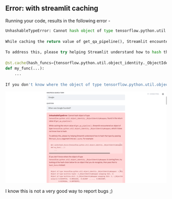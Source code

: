 ## Error: with streamlit caching
Running your code, results in the following error -

```python
UnhashableTypeError: Cannot hash object of type tensorflow.python.util.object_identity._ObjectIdentityWrapper, found in the return value of get_qa_pipeline().

While caching the return value of get_qa_pipeline(), Streamlit encountered an object of type tensorflow.python.util.object_identity._ObjectIdentityWrapper, which it does not know how to hash.

To address this, please try helping Streamlit understand how to hash that type by passing the hash_funcs argument into @st.cache. For example:

@st.cache(hash_funcs={tensorflow.python.util.object_identity._ObjectIdentityWrapper: my_hash_func})
def my_func(...):
    ...

If you don't know where the object of type tensorflow.python.util.object_identity._ObjectIdentityWrapper is coming from, try looking at the hash chain below for an object that you do recognize, then pass that to hash_funcs instead:
```
![error](resources/error.png)

I know this is not a very good way to report bugs ;)